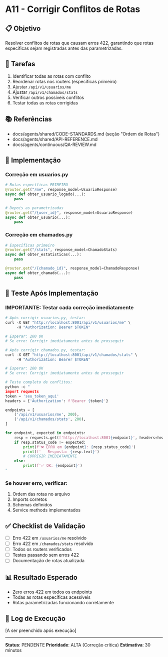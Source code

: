 # A11 - Corrigir Conflitos de Rotas

## 📋 Objetivo
Resolver conflitos de rotas que causam erros 422, garantindo que rotas específicas sejam registradas antes das parametrizadas.

## 🎯 Tarefas
1. Identificar todas as rotas com conflito
2. Reordenar rotas nos routers (específicas primeiro)
3. Ajustar `/api/v1/usuarios/me` 
4. Ajustar `/api/v1/chamados/stats`
5. Verificar outros possíveis conflitos
6. Testar todas as rotas corrigidas

## 📚 Referências
- docs/agents/shared/CODE-STANDARDS.md (seção "Ordem de Rotas")
- docs/agents/shared/API-REFERENCE.md
- docs/agents/continuous/QA-REVIEW.md

## 🔧 Implementação

### Correção em usuarios.py
```python
# Rotas específicas PRIMEIRO
@router.get("/me", response_model=UsuarioResponse)
async def obter_usuario_logado(...):
    pass

# Depois as parametrizadas
@router.get("/{user_id}", response_model=UsuarioResponse)
async def obter_usuario(...):
    pass
```

### Correção em chamados.py
```python
# Específicas primeiro
@router.get("/stats", response_model=ChamadoStats)
async def obter_estatisticas(...):
    pass

@router.get("/{chamado_id}", response_model=ChamadoResponse)
async def obter_chamado(...):
    pass
```

## 🧪 Teste Após Implementação

### IMPORTANTE: Testar cada correção imediatamente
```python
# Após corrigir usuarios.py, testar:
curl -X GET "http://localhost:8001/api/v1/usuarios/me" \
     -H "Authorization: Bearer $TOKEN"

# Esperar: 200 OK
# Se erro: Corrigir imediatamente antes de prosseguir

# Após corrigir chamados.py, testar:
curl -X GET "http://localhost:8001/api/v1/chamados/stats" \
     -H "Authorization: Bearer $TOKEN"

# Esperar: 200 OK
# Se erro: Corrigir imediatamente antes de prosseguir

# Teste completo de conflitos:
python -c "
import requests
token = 'seu_token_aqui'
headers = {'Authorization': f'Bearer {token}'}

endpoints = [
    ('/api/v1/usuarios/me', 200),
    ('/api/v1/chamados/stats', 200),
]

for endpoint, expected in endpoints:
    resp = requests.get(f'http://localhost:8001{endpoint}', headers=headers)
    if resp.status_code != expected:
        print(f'❌ ERRO em {endpoint}: {resp.status_code}')
        print(f'   Resposta: {resp.text}')
        # CORRIGIR IMEDIATAMENTE
    else:
        print(f'✅ OK: {endpoint}')
"
```

### Se houver erro, verificar:
1. Ordem das rotas no arquivo
2. Imports corretos
3. Schemas definidos
4. Service methods implementados

## ✅ Checklist de Validação
- [ ] Erro 422 em `/usuarios/me` resolvido
- [ ] Erro 422 em `/chamados/stats` resolvido
- [ ] Todos os routers verificados
- [ ] Testes passando sem erros 422
- [ ] Documentação de rotas atualizada

## 📊 Resultado Esperado
- Zero erros 422 em todos os endpoints
- Todas as rotas específicas acessíveis
- Rotas parametrizadas funcionando corretamente

## 📝 Log de Execução
[A ser preenchido após execução]

---
**Status**: PENDENTE
**Prioridade**: ALTA (Correção crítica)
**Estimativa**: 30 minutos